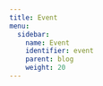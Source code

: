 ```yaml
---
title: Event
menu:
  sidebar:
    name: Event
    identifier: event
    parent: blog
    weight: 20
---
```


